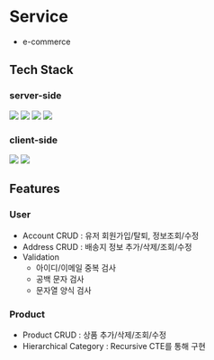 # Service

- e-commerce

## Tech Stack
### server-side
<img src="https://img.shields.io/badge/Java-007396?style=flat-square&logo=Java&logoColor=white"/></a>
<img src="https://img.shields.io/badge/SpringBoot-6DB33F?style=flat-square&logo=SpringBoot&logoColor=white"/></a>
<img src="https://img.shields.io/badge/Thymeleaf-005F0F?style=flat-square&logo=Thymeleaf&logoColor=white"/></a>
<img src="https://img.shields.io/badge/MySQL-4479A1?style=flat-square&logo=MySQL&logoColor=white"/></a>
### client-side
<img src="https://img.shields.io/badge/jQuery-0769AD?style=flat-square&logo=jQuery&logoColor=white"/></a>
<img src="https://img.shields.io/badge/Bootstrap-7952B3?style=flat-square&logo=Bootstrap&logoColor=white"/></a>


## Features

### User
  - Account CRUD : 유저 회원가입/탈퇴, 정보조회/수정
  - Address CRUD : 배송지 정보 추가/삭제/조회/수정
  - Validation
      - 아이디/이메일 중복 검사
      - 공백 문자 검사
      - 문자열 양식 검사

### Product
  - Product CRUD : 상품 추가/삭제/조회/수정
  - Hierarchical Category : Recursive CTE를 통해 구현


